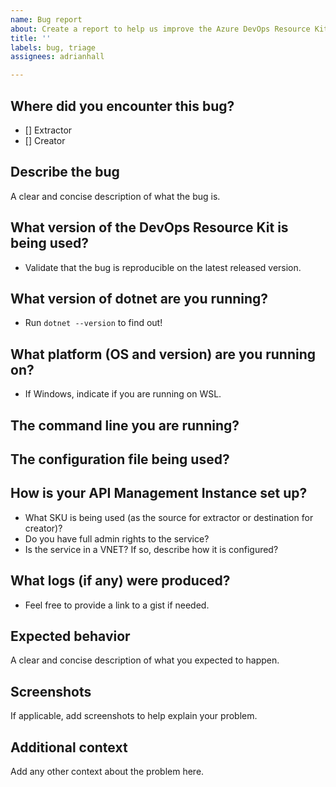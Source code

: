 ```yaml
---
name: Bug report
about: Create a report to help us improve the Azure DevOps Resource Kit
title: ''
labels: bug, triage
assignees: adrianhall

---
```


## Where did you encounter this bug?

* [] Extractor
* [] Creator

## Describe the bug

A clear and concise description of what the bug is.

## What version of the DevOps Resource Kit is being used?

* Validate that the bug is reproducible on the latest released version.

## What version of dotnet are you running?

* Run `dotnet --version` to find out!

## What platform (OS and version) are you running on?

* If Windows, indicate if you are running on WSL.

## The command line you are running?

## The configuration file being used?

## How is your API Management Instance set up?

* What SKU is being used (as the source for extractor or destination for creator)?
* Do you have full admin rights to the service?
* Is the service in a VNET?  If so, describe how it is configured?

## What logs (if any) were produced?

* Feel free to provide a link to a gist if needed.

## Expected behavior

A clear and concise description of what you expected to happen.

## Screenshots

If applicable, add screenshots to help explain your problem.

## Additional context

Add any other context about the problem here.
